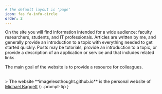 ```yaml
---
# the default layout is 'page'
icon: fas fa-info-circle
order: 2
---
```

On the site you will find information intended for a wide audience: faculty researchers, students, and IT professionals. Articles are written by me, and generally provide an introduction to a topic with everything needed to get started quickly. Posts may be tutorials, provide an introduction to a topic, or provide a description of an application or service and that includes related links.  

The main goal of the website is to provide a resource for colleagues.

<br>
> The website **imagelessthought.github.io** is the personal website of <a href="mailto:baggett.michael@gmail.com?subject=imagelessthought.github.io">Michael Baggett</a>
{: .prompt-tip }
